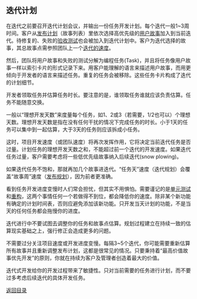 ## 迭代计划

在迭代之前要召开迭代计划会议，并输出一份任务开发计划。每个迭代一般1~3周时间。客户从[发布计划](release-plan.md)（故事列表）里依次选择高优先级的[用户故事](user-story.md)加入到当前迭代。待修复的、失败的[验收测试](acceptance-test.md)也会被加入到迭代计划中。客户为迭代选择的故事，其总故事点需参照团队上一个[迭代的速度](velocity.md)。

然后，团队将用户故事和失败的测试分解为编程任务(Task)，并且将任务像用户故事一样以索引卡片的形式记录下来。用客户能理解的语言来描述用户故事，而用更倾向于开发者的语言来描述任务。重复的任务会被移除。这些任务卡片构成了迭代的计划细节。

开发者领取任务并估算任务时长。要注意的是，谁领取任务谁就应该负责估算。任务不能随意交换。

一般以“理想开发天数”来度量每个任务，如1、2或3（若需要，1/2也可以）个理想天数。理想开发天数是指在没有任何干扰的情况下完成任务的时长。小于1天的任务可以集中到一起估算，大于3天的任务则应该拆成小任务。

这时，项目开发速度（或团队速度）将再次发挥作用，它将决定当前迭代任务是否过量。计划任务的理想开发天数之和，不能超过前一个迭代的开发速度。如果迭代任务过量，客户需要考虑将一些低优先级故事纳入后续迭代(snow plowing)。

如果迭代任务不饱和，那就再加几个故事进迭代。“任务天”速度（迭代规划）会覆盖“故事周”速度（[发布规划](release-plan.md)），因为前者更准确。

看到任务开发进度变慢时人们常会担忧，但其实不用惧怕。需要谨记的是[单元测试](unit-test.md)和[重构](refactoring.md)，这两个事情任何一个若做得不到位，都会降低你的速度。除非某个新功能有确定的计划时间表，否则应避免添加该新功能。只开发当天计划的功能，不是当天的任何任务都会拖慢你的进度。

迭代进行中不要试图去调整你的任务和故事点估算。规划过程建立在持续一致的估算现实基础之上，强行修正会造成更多的问题。

不需要过分关注项目速度或开发进度变慢。每隔3~5个迭代，你可能需要重新估算所有故事并且重新调整发布计划，这都是很常见的情况。只要秉持着“最高价值故事优先开发”的原则，你就在持续为客户及管理者创造着最大的价值。

迭代式开发给你的开发过程带来了敏捷性。只对当前需要的任务进行计划，而不要过多考虑后续迭代的具体开发任务。


[返回目录](../../SUMMARY.md)

